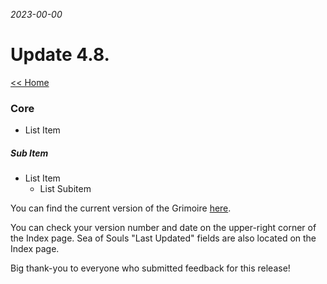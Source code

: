 _2023-00-00_
# Update 4.8.

[<< Home](https://grimoireofheart.github.io)

### Core
* List Item

##### Sub Item
* List Item
	* List Subitem

You can find the current version of the Grimoire [here](https://github.com/grimoireofheart/grimoireofheart.github.io/raw/main/Resources/Grimoire%20of%20the%20Heart%20[Core%20Rulebook].pdf).

You can check your version number and date on the upper-right corner of the Index page. Sea of Souls "Last Updated" fields are also located on the Index page. 

Big thank-you to everyone who submitted feedback for this release!
